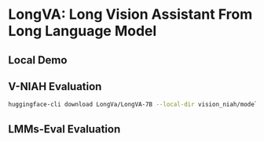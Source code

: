 # LongVA: Long Vision Assistant From Long Language Model

## Local Demo

## V-NIAH Evaluation
```bash
huggingface-cli download LongVa/LongVA-7B --local-dir vision_niah/model_weights/LongVA-7B
```

## LMMs-Eval Evaluation
```

```